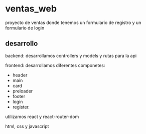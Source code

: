# ventas_web

proyecto de ventas donde tenemos un formulario de registro y un formulario de login

## desarrollo
 backend: 
 desarrollamos controllers y models y rutas para la api

 frontend:
 desarrollamos diferentes componetes:
  - header
  - main
  - card
  - preloader
  - footer
  - login
  - register.

  utilizamos react y react-router-dom

  html, css y javascript
  

  

